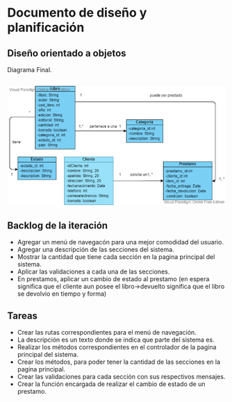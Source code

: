 # Documento de diseño y planificación

## Diseño orientado a objetos

Diagrama Final.

![Diagrama](/figuras/Modelo%20de%20Dominio%20bib.png)
---

## Backlog de la iteración

- Agregar un menú de navegacón para una mejor comodidad del usuario.
- Agregar una descripción de las secciones del sistema.
- Mostrar la cantidad que tiene cada sección en la pagina principal del sistema.
- Aplicar las validaciones a cada una de las  secciones.
- En prestamos, aplicar un cambio de estado al prestamo (en espera significa que el cliente aun posee el libro->devuelto significa que el libro se devolvio en tiempo y forma)



## Tareas

- Crear las rutas correspondientes para el menú de navegación.
- La descripción es un texto donde se indica que parte del sistema es.
- Realizar los métodos correspondientes en el controlador de la pagina principal del sistema.
- Crear los métodos, para poder tener la cantidad de las secciones en la pagina principal.
- Crear las validaciones para cada sección con sus respectivos mensajes.
- Crear la función encargada de realizar el cambio de estado de un prestamo.